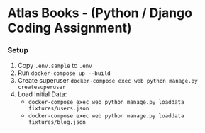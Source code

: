 # Atlas Books - (Python / Django Coding Assignment)
### Setup
1. Copy `.env.sample` to `.env`
1. Run `docker-compose up --build`
1. Create superuser `docker-compose exec web python manage.py createsuperuser`
1. Load Initial Data:
	- `docker-compose exec web python manage.py loaddata fixtures/users.json`
	- `docker-compose exec web python manage.py loaddata fixtures/blog.json`
